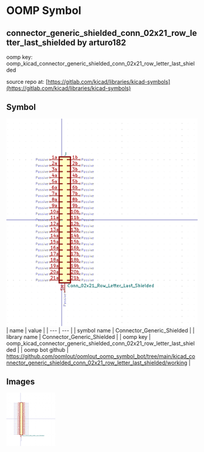 # OOMP Symbol  
## connector_generic_shielded_conn_02x21_row_letter_last_shielded  by arturo182  
  
oomp key: oomp_kicad_connector_generic_shielded_conn_02x21_row_letter_last_shielded  
  
source repo at: [https://gitlab.com/kicad/libraries/kicad-symbols](https://gitlab.com/kicad/libraries/kicad-symbols)  
## Symbol  
  
[![working.png](working_600.png)](working.png)  
| name | value | 
| --- | --- | 
| symbol name | Connector_Generic_Shielded | 
| library name | Connector_Generic_Shielded | 
| oomp key | oomp_kicad_connector_generic_shielded_conn_02x21_row_letter_last_shielded | 
| oomp bot github | https://github.com/oomlout/oomlout_oomp_symbol_bot/tree/main/kicad_connector_generic_shielded_conn_02x21_row_letter_last_shielded/working | 
## Images  
  
[![working.png](working_140.png)](working.png)  
